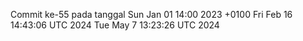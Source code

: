 Commit ke-55 pada tanggal Sun Jan 01 14:00 2023 +0100
Fri Feb 16 14:43:06 UTC 2024
Tue May  7 13:23:26 UTC 2024
